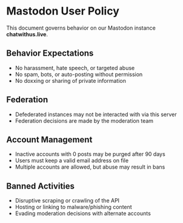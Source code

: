 # Mastodon User Policy

This document governs behavior on our Mastodon instance **chatwithus.live**.

## Behavior Expectations

- No harassment, hate speech, or targeted abuse
- No spam, bots, or auto-posting without permission
- No doxxing or sharing of private information

## Federation

- Defederated instances may not be interacted with via this server
- Federation decisions are made by the moderation team

## Account Management

- Inactive accounts with 0 posts may be purged after 90 days
- Users must keep a valid email address on file
- Multiple accounts are allowed, but abuse may result in bans

## Banned Activities

- Disruptive scraping or crawling of the API
- Hosting or linking to malware/phishing content
- Evading moderation decisions with alternate accounts
